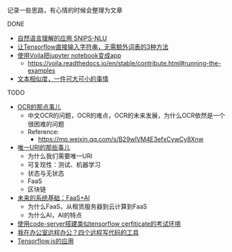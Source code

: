记录一些思路，有心情的时候会整理为文章

DONE

- [自然语言理解的应用 SNIPS-NLU](2020-02-12-NLU)
- [让Tensorflow直接输入字符串，无需额外词表的3种方法](2020-04-08-string-tf)
- [使用Voila把jupyter notebook变成app]()
  - https://voila.readthedocs.io/en/stable/contribute.html#running-the-examples
- [文本相似度，一件可大可小的事情](https://zhuanlan.zhihu.com/p/149529530)

TODO

- [OCR的那点事儿]()
  - 中文OCR的问题，OCR的难点，OCR的未来发展，为什么OCR依然是一个很困难的问题
  - Reference:
    - https://mp.weixin.qq.com/s/B29wlVM4E3efxCywCy8Xnw
- [唯一URI的那些事儿]()
  - 为什么我们需要唯一URI
  - 可复现性：测试、机器学习
  - 状态与无状态
  - FaaS
  - 区块链
- [未来的系统基础：FaaS+AI]()
  - 为什么FaaS，从租赁服务器到云计算到FaaS
  - 为什么AI，AI的特点
- [使用code-server搭建类似tensorflow cerfiticate的考试环境]()
- [我在办公室远程办公？四个远程写代码的工具]()
- [Tensorflow.js的应用]()

